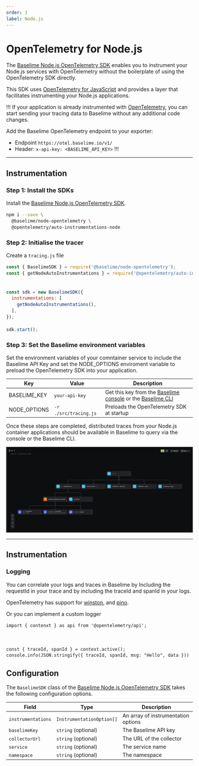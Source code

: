 ```yaml
---
order: 1
label: Node.js
---
```


# OpenTelemetry for Node.js

The [Baselime Node.js OpenTelemetry SDK](https://github.com/baselime/node-opentelemetry) enables you to instrument your Node.js services with OpenTelemetry without the boilerplate of using the OpenTelemetry SDK directly.

This SDK uses [OpenTelemetry for JavaScript](https://opentelemetry.io/docs/instrumentation/js/) and provides a layer that facilitates instrumenting your Node.js applications.

!!!
If your application is already instrumented with [OpenTelemetry](https://opentelemetry.io/), you can start sending your tracing data to Baselime without any additional code changes.

Add the Baselime OpenTelemetry endpoint to your exporter:
- Endpoint `https://otel.baselime.io/v1/`
- Header: `x-api-key: <BASELIME_API_KEY>` 
!!!

---

## Instrumentation

### Step 1: Install the SDKs

Install the [Baselime Node.js OpenTelemetry SDK](https://github.com/baselime/node-opentelemetry). 

```bash # :icon-terminal: terminal
npm i --save \
  @baselime/node-opentelemetry \
  @opentelemetry/auto-instrumentations-node
```

### Step 2: Initialise the tracer

Create a `tracing.js` file

``` javascript # :icon-code: src/tracing.js
const { BaselimeSDK } = require('@baselime/node-opentelemetry');
const { getNodeAutoInstrumentations } = require('@opentelemetry/auto-instrumentations-node');


const sdk = new BaselimeSDK({
  instrumentations: [
    getNodeAutoInstrumentations(),
  ],
});

sdk.start();
```

### Step 3: Set the Baselime environment variables

Set the environment variables of your comntainer service to include the Baselime API Key and set the NODE_OPTIONS enviroment variable to preload the OpenTelemetry SDK into your application.

| Key          | Value                                       | Description                                                                         |
| ------------ | --------------------------------------------- | ----------------------------------------------------------------------------------- |
| BASELIME_KEY | `your-api-key`               | Get this key from the [Baselime console](https://console.baselime.io) or the [Baselime CLI](https://github.com/Baselime/cli) |
| NODE_OPTIONS | `-r ./src/tracing.js` | Preloads the OpenTelemetry SDK at startup                                                 |

Once these steps are completed, distributed traces from your Node.js container applications should be available in Baselime to query via the console or the Baselime CLI.

![Example OpenTelemetry Trace](../../assets/images/illustrations/sending-data/opentelemetry/trace.png)

---

## Instrumentation

### Logging

You can correlate your logs and traces in Baselime by Including the requestId in your trace and by including the traceId and spanId in your logs.

OpenTelemetry has support for [winston](https://github.com/open-telemetry/opentelemetry-js-contrib/tree/main/plugins/node/opentelemetry-instrumentation-winston/README.md), and [pino](https://github.com/open-telemetry/opentelemetry-js-contrib/blob/main/plugins/node/opentelemetry-instrumentation-pino/README.md).

Or you can implement a custom logger

```
import { contenxt } as api from '@opentelemetry/api';



const { traceId, spanId } = context.active();
console.info(JSON.stringify({ traceId, spanId, msg: "Hello", data }))
```


## Configuration

The `BaselimeSDK` class of the [Baselime Node.js OpenTelemetry SDK](https://github.com/baselime/node-opentelemetry) takes the following configuration options.

| Field            | Type                    | Description                          |
| ---------------- | ----------------------- | ------------------------------------ |
| `instrumentations` | `InstrumentationOption[]` | An array of instrumentation options |
| `baselimeKey`      | `string` (optional)       | The Baselime API key                    |
| `collectorUrl`     | `string` (optional)       | The URL of the collector            |
| `service`          | `string` (optional)       | The service name                    |
| `namespace`        | `string` (optional)       | The namespace                       |
